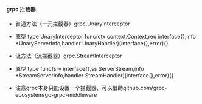 #### grpc 拦截器
- 普通方法（一元拦截器）grpc.UnaryInterceptor   
- 原型 type UnaryInterceptor func(ctx context.Context,req interface{},info *UnaryServerInfo,handler UnaryHandler)(interface{},error){}

- 流方法（流拦截器）grpc.StreamInterceptor
- 原型 type func(srv interface{},ss ServerStream,info *StreamServerInfo,handler StreamHandler)(interface{},error){}   

- 注意grpc本身只能设置一个拦截器，可以借助github.com/grpc-ecosystem/go-grpc-middleware